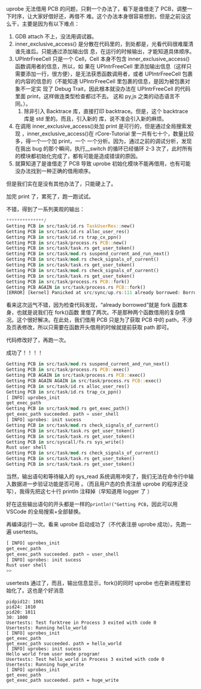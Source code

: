 uprobe 无法借用 PCB 的问题，只剩一个办法了，看下是谁借走了 PCB，调整一下时序，让大家好借好还，再借不
难。这个办法本身很容易想到，但是之前没这么干，主要是因为有以下难点：

1. GDB attach 不上，没法用调试器。
1. inner_exclusive_access() 是分散在代码里的，到处都是，光看代码很难厘清谁先谁后。只能通过添加输出信
   息，在运行的时候输出，才能知道具体顺序。
1. UPIntrFreeCell 只是一个 Cell，Cell 本身不包含 inner_exclusive_access()函数调用者的信息，所以，如
   果在 UPIntrFreeCell 里添加输出信息（这样只需要添加一行，很方便），是无法获悉函数调用者，或者
   UPIntrFreeCell 包裹的内容的信息的（不能知道 UPIntrFreeCell 里包裹的信息，是因为被包裹对象不一定实
   现了 Debug Trait，因此根本就没办法在 UPIntrFreeCell 的代码里面 print，这样做连类型检查都过不去。
   这和 py,js 之类的动态语言不同。）。
   1. 除非引入 Backtrace 库，直接打印 backtrace。但是，这个 backtrace 库是 std 里的。而且，引入新的
      库，说不准会引入新的麻烦。
1. 在调用 inner_exclusive_access()处加 print 是可行的，但是通过全局搜索发现
   ，inner_exclusive_access()在 rCore-Tutorial 里一共有七十个，数量比较多，得一个一个加 print，一个
   一个分析。因为，通过之前的调试分析，发现在我出 bug 的那个瞬间，执行\_\_switch 的循环已经循环 2-3
   次了，此时所有的模块都初始化完成了，都有可能是造成错误的原因。
1. 就算知道了是谁借走了 PCB 导致 uprobe 初始化模块不能再借用，也有可能没办法找到一种正确的借用顺序。

但是我们实在是没有其他办法了，只能硬上了。

加完 print 了，累死了，跑一跑试试。

不错，得到了一系列美观的输出：

```rust
**************/
Getting PCB in src/task/id.rs TaskUserRes::new()
Getting PCB in src/task/id.rs alloc_user_res()
Getting PCB in src/task/id.rs trap_cx_ppn()
Getting PCB in src/task/process.rs PCB::new()
Getting PCB in src/task/task.rs get_user_token()
Getting PCB in src/task/mod.rs suspend_current_and_run_next()
Getting PCB in src/task/mod.rs check_signals_of_current()
Getting PCB in src/task/task.rs get_user_token()
Getting PCB in src/task/mod.rs check_signals_of_current()
Getting PCB in src/task/task.rs get_user_token()
Getting PCB in src/task/process.rs PCB::fork()
Getting PCB AGAIN in src/task/process.rs PCB::fork()
[ERROR] [kernel] Panicked at src/sync/up.rs:111 already borrowed: BorrowMutError
```

看来这次运气不错，因为检查代码发现，“already borrowed”就是 fork 函数本身，也就是说我们在 fork()函数
里借了两次。不是那种两个函数借用的复杂情况。这个很好解决。在此处，我们借用 PCB 只是为了获取 PCB 中的
path，不涉及页表修改，所以只需要在函数开头借用的时候就提前获取 path 即可。

代码修改好了，再跑一次。

成功了！！！！

```rust
Getting PCB in src/task/mod.rs suspend_current_and_run_next()
Getting PCB in src/task/process.rs PCB::exec()
Getting PCB AGAIN in src/task/process.rs PCB::exec()
Getting PCB AGAIN AGAIN in src/task/process.rs PCB::exec()
Getting PCB in src/task/id.rs alloc_user_res()
Getting PCB in src/task/id.rs trap_cx_ppn()
[ INFO] uprobes_init
get_exec_path
Getting PCB in src/task/mod.rs get_exec_path()
get_exec_path succeeded. path = user_shell
[ INFO] uprobes: init sucess
Getting PCB in src/task/mod.rs check_signals_of_current()
Getting PCB in src/task/task.rs get_user_token()
Getting PCB in src/task/task.rs get_user_token()
Getting PCB in src/syscall/fs.rs sys_write()
Rust user shell
Getting PCB in src/task/mod.rs check_signals_of_current()
Getting PCB in src/task/task.rs get_user_token()
Getting PCB in src/task/task.rs get_user_token()
```

当然，输出语句和等待输入的 sys_read 系统调用冲突了，我们无法在命令行中输入数据进一步验证功能是否可用
。（而且用户态的负责注册 uprobe 的程序还没写），我得先把这七十行 println 注释掉（早知道用 logger 了
）

好在这些输出语句的开头都是一样的`println!("Getting PCB`，因此可以用 VSCode 的全局搜索+全部替换。

再编译运行一次。看来 uprobe 启动成功了（不代表注册 uprobe 成功）。先跑一遍 usertests。

```rust
[ INFO] uprobes_init
get_exec_path
get_exec_path succeeded. path = user_shell
[ INFO] uprobes: init sucess
Rust user shell
>>
```

usertests 通过了，而且，输出信息显示，fork()的同时 uprobe 也在新进程里初始化了。这也是个好消息

```shell
pidpid12: 1001
pid24: 1010
pid20: 1011
30: 1000
Usertests: Test forktree in Process 3 exited with code 0
Usertests: Running hello_world
[ INFO] uprobes_init
get_exec_path
get_exec_path succeeded. path = hello_world
[ INFO] uprobes: init sucess
Hello world from user mode program!
Usertests: Test hello_world in Process 3 exited with code 0
Usertests: Running huge_write
[ INFO] uprobes_init
get_exec_path
get_exec_path succeeded. path = huge_write
```
